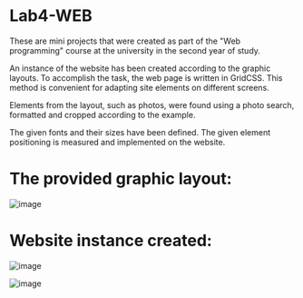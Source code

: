 # Lab4-WEB
These are mini projects that were created as part of the "Web programming" course at the university in the second year of study.

An instance of the website has been created according to the graphic layouts. 
To accomplish the task, the web page is written in GridCSS. 
This method is convenient for adapting site elements on different screens. 

Elements from the layout, such as photos, were found using a photo search, formatted and cropped according to the example. 

The given fonts and their sizes have been defined. 
The given element positioning is measured and implemented on the website.

# The provided graphic layout:
![image](https://github.com/user-attachments/assets/03f44c14-346a-4f68-9185-4bc786e8b577)

# Website instance created:

![image](https://github.com/user-attachments/assets/fe424d8f-18f4-4439-9934-f2e5c366308b)

![image](https://github.com/user-attachments/assets/63702087-e3c6-4077-ab45-0283147eaab1)




